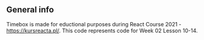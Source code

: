 ## **General info**

Timebox is made for eductional purposes during React Course 2021 - https://kursreacta.pl/.
This code represents code for Week 02 Lesson 10-14.
